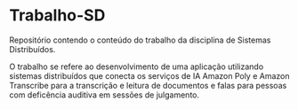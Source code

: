 # Trabalho-SD
Repositório contendo o conteúdo do trabalho da disciplina de Sistemas Distribuídos.

O trabalho se refere ao desenvolvimento de uma aplicação utilizando sistemas distribuídos que conecta os serviços de IA Amazon Poly e Amazon Transcribe para a transcrição e leitura de documentos e falas para pessoas com deficência auditiva em sessões de julgamento.
